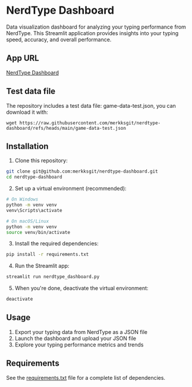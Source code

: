 # NerdType Dashboard

Data visualization dashboard for analyzing your typing performance from NerdType. This Streamlit application provides insights into your typing speed, accuracy, and overall performance.

## App URL

[NerdType Dashboard](https://nerdtype-dashboard.streamlit.app/)

## Test data file

The repository includes a test data file: game-data-test.json, you can download it with:

```
wget https://raw.githubusercontent.com/merkksgit/nerdtype-dashboard/refs/heads/main/game-data-test.json
```

## Installation

1. Clone this repository:

```bash
git clone git@github.com:merkksgit/nerdtype-dashboard.git
cd nerdtype-dashboard
```

2. Set up a virtual environment (recommended):

```bash
# On Windows
python -m venv venv
venv\Scripts\activate

# On macOS/Linux
python -m venv venv
source venv/bin/activate
```

3. Install the required dependencies:

```bash
pip install -r requirements.txt
```

4. Run the Streamlit app:

```bash
streamlit run nerdtype_dashboard.py
```

5. When you're done, deactivate the virtual environment:

```bash
deactivate
```

## Usage

1. Export your typing data from NerdType as a JSON file
2. Launch the dashboard and upload your JSON file
3. Explore your typing performance metrics and trends

## Requirements

See the [requirements.txt](requirements.txt) file for a complete list of dependencies.
